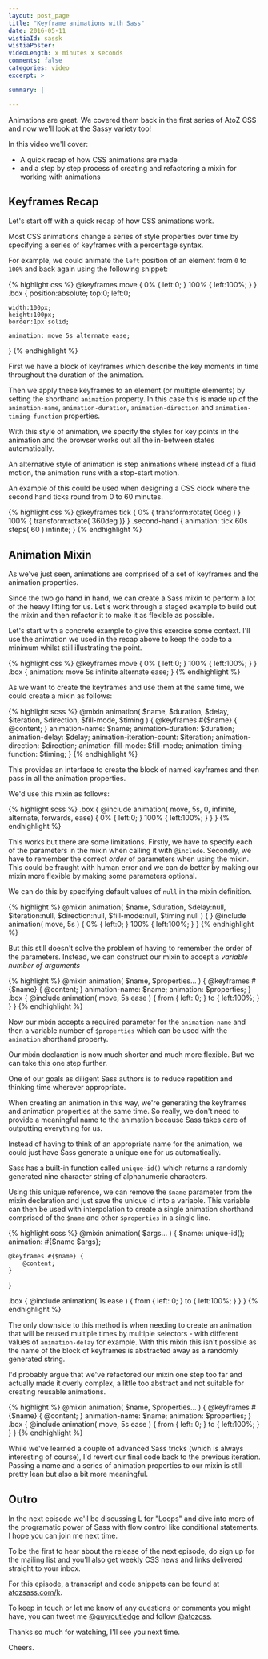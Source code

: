 ```yaml
---
layout: post_page
title: "Keyframe animations with Sass"
date: 2016-05-11
wistiaId: sassk
wistiaPoster: 
videoLength: x minutes x seconds
comments: false
categories: video
excerpt: >

summary: |

---
```


Animations are great. We covered them back in the first series of AtoZ
CSS and now we'll look at the Sassy variety too!

In this video we'll cover:

* A quick recap of how CSS animations are made
* and a step by step process of creating and refactoring a mixin for working with animations

## Keyframes Recap

Let's start off with a quick recap of how CSS animations work.

Most CSS animations change a series of style properties over time by
specifying a series of keyframes with a percentage syntax. 

For example, we could animate the `left` position of an element from `0` to
`100%` and back again using the following snippet:

{% highlight css %}
@keyframes move {
	0%   { left:0; }
	100% { left:100%; }
}
.box {
	position:absolute;
	top:0;
	left:0;

	width:100px;
	height:100px;
	border:1px solid;

	animation: move 5s alternate ease;
}
{% endhighlight %}

First we have a block of keyframes which describe the key moments in
time throughout the duration of the animation.

Then we apply these keyframes to an element (or multiple elements) by
setting the shorthand `animation` property. In this case this is made up
of the `animation-name`, `animation-duration`, `animation-direction` and
`animation-timing-function` properties.

With this style of animation, we specify the styles for key points in
the animation and the browser works out all the in-between states
automatically.

An alternative style of animation is step animations where instead of
a fluid motion, the animation runs with a stop-start motion.

An example of this could be used when designing a CSS clock where the
second hand ticks round from 0 to 60 minutes.

{% highlight css %}
@keyframes tick {
	0% { transform:rotate( 0deg ) }
	100% { transform:rotate( 360deg )}
}
.second-hand {
	animation: tick 60s steps( 60 ) infinite;
}
{% endhighlight %}


## Animation Mixin

As we've just seen, animations are comprised of a set of keyframes and
the animation properties.

Since the two go hand in hand, we can create a Sass mixin to perform
a lot of the heavy lifting for us. Let's work through a staged example
to build out the mixin and then refactor it to make it as flexible as
possible.

Let's start with a concrete example to give this exercise some context.
I'll use the animation we used in the recap above to keep the code to
a minimum whilst still illustrating the point.

{% highlight css %}
@keyframes move {
	0%   { left:0; }
	100% { left:100%; }
}
.box {
	animation: move 5s infinite alternate ease;
}
{% endhighlight %}

As we want to create the keyframes and use them at the same time, we
could create a mixin as follows:

{% highlight scss %}
@mixin animation( $name, $duration, $delay, $iteration, $direction, $fill-mode, $timing ) {
	@keyframes #{$name} {
		@content;
	}
	animation-name: $name;
	animation-duration: $duration;
	animation-delay: $delay;
	animation-iteration-count: $iteration;
	animation-direction: $direction;
	animation-fill-mode: $fill-mode;
	animation-timing-function: $timing;
}
{% endhighlight %}

This provides an interface to create the block of named keyframes and
then pass in all the animation properties.

We'd use this mixin as follows:

{% highlight scss %}
.box {
	@include animation( move, 5s, 0, infinite, alternate, forwards, ease) {
		0% { left:0; }
		100% { left:100%; }
	}
}
{% endhighlight %}

This works but there are some limitations. Firstly, we have to specify
each of the parameters in the mixin when calling it with `@include`.
Secondly, we have to remember the correct *order* of parameters when
using the mixin. This could be fraught with human error and we can do
better by making our mixin more flexible by making some parameters
optional.

We can do this by specifying default values of `null` in the mixin
definition.

{% highlight %}
@mixin animation( $name, $duration, $delay:null, $iteration:null, $direction:null, $fill-mode:null, $timing:null ) {
}
@include animation( move, 5s ) {
	0% { left:0; }
	100% { left:100%; }
}
{% endhighlight %}

But this still doesn't solve the problem of having to remember the order
of the parameters. Instead, we can construct our mixin to accept
a *variable number of arguments*

{% highlight %}
@mixin animation( $name, $properties... ) {
	@keyframes #{$name} {
		@content;
	}
	animation-name: $name;
	animation: $properties;
}
.box {
	@include animation( move, 5s ease ) {
		from { left: 0; }
		to { left:100%; }
	}
}
{% endhighlight %}

Now our mixin accepts a required parameter for the `animation-name` and
then a variable number of `$properties` which can be used with the
`animation` shorthand property.

Our mixin declaration is now much shorter and much more flexible. But we
can take this one step further.

One of our goals as diligent Sass authors is to reduce repetition and
thinking time wherever appropriate. 

When creating an animation in this way, we're generating the keyframes
and animation properties at the same time. So really, we don't need to
provide a meaningful name to the animation because Sass takes care of
outputting everything for us.

Instead of having to think of an appropriate name for the animation, we
could just have Sass generate a unique one for us automatically.

Sass has a built-in function called `unique-id()` which returns
a randomly generated nine character string of alphanumeric characters.

Using this unique reference, we can remove the `$name` parameter from
the mixin declaration and just save the unique id into a variable. This 
variable can then be used with interpolation to create a single
animation shorthand comprised of the `$name` and other `$properties` in
a single line.

{% highlight scss %}
@mixin animation( $args... ) {
	$name: unique-id();
	animation: #{$name $args};

	@keyframes #{$name} {
		@content;
	}
}

.box {
	@include animation( 1s ease ) {
		from { left: 0; }
		to { left:100%; }
	}
}
{% endhighlight %}

The only downside to this method is when needing to create an animation
that will be reused multiple times by multiple selectors - with
different values of `animation-delay` for example. With this mixin this
isn't possible as the name of the block of keyframes is abstracted away
as a randomly generated string.

I'd probably argue that we've refactored our mixin one step too far and
actually made it overly complex, a little too abstract and not suitable
for creating reusable animations.

{% highlight %}
@mixin animation( $name, $properties... ) {
	@keyframes #{$name} {
		@content;
	}
	animation-name: $name;
	animation: $properties;
}
.box {
	@include animation( move, 5s ease ) {
		from { left: 0; }
		to { left:100%; }
	}
}
{% endhighlight %}

While we've learned a couple of advanced Sass tricks (which is always
interesting of course), I'd revert our final code back to the previous
iteration. Passing a name and a series of animation properties to our
mixin is still pretty lean but also a bit more meaningful.


## Outro

In the next episode we'll be discussing L for "Loops" and dive into more of
the programatic power of Sass with flow control like conditional
statements. I hope you can join me next time.

To be the first to hear about the release of the next episode, do sign
up for the mailing list and you'll also get weekly CSS news and links
delivered straight to your inbox.

For this episode, a transcript and code snippets can be found at
[atozsass.com/k](http://www.atozsass.com/k).

To keep in touch or let me know of any questions or comments you might
have, you can tweet me [@guyroutledge](http://www.twitter.com/guyroutledge)
and follow [@atozcss](http://www.twitter.com/atozcss).

Thanks so much for watching, I'll see you next time.

Cheers.

